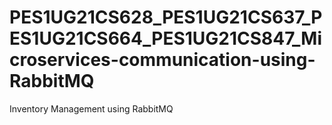 # PES1UG21CS628_PES1UG21CS637_PES1UG21CS664_PES1UG21CS847_Microservices-communication-using-RabbitMQ
Inventory Management using RabbitMQ
